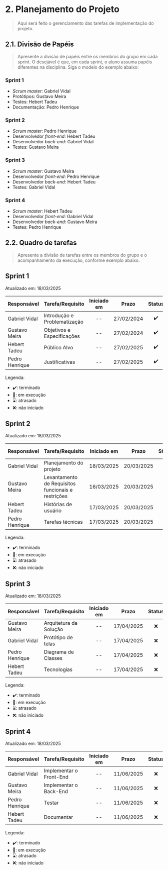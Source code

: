 # 2. Planejamento do Projeto

> Aqui será feito o gerenciamento das tarefas de implementação do projeto.

## 2.1. Divisão de Papéis

> Apresente a divisão de papéis entre os membros do grupo em cada sprint. O desejável é que, em cada sprint, o aluno assuma papéis diferentes na disciplina. Siga o modelo do exemplo abaixo:

### Sprint 1
- _Scrum master_: Gabriel Vidal
- Protótipos: Gustavo Meira
- Testes: Hebert Tadeu
- Documentação: Pedro Henrique

### Sprint 2
- _Scrum master_: Pedro Henrique
- Desenvolvedor _front-end_: Hebert Tadeu
- Desenvolvedor _back-end_: Gabriel Vidal
- Testes: Gustavo Meira

### Sprint 3
- _Scrum master_: Gustavo Meira
- Desenvolvedor _front-end_: Pedro Henrique
- Desenvolvedor _back-end_: Hebert Tadeu
- Testes: Gabriel Vidal

### Sprint 4
- _Scrum master_: Hebert Tadeu
- Desenvolvedor _front-end_: Gabriel Vidal
- Desenvolvedor _back-end_: Gustavo Meira
- Testes: Pedro Henrique

  
## 2.2. Quadro de tarefas

> Apresente a divisão de tarefas entre os membros do grupo e o acompanhamento da execução, conforme exemplo abaixo.

## Sprint 1

Atualizado em: 18/03/2025

| Responsável   | Tarefa/Requisito | Iniciado em    | Prazo      | Status | Terminado em    |
| :----         |    :----         |      :----:    | :----:     | :----: | :----:          |
| Gabriel Vidal| Introdução e Problematização |   --   | 27/02/2024 | ✔️ | 24/02/2005      |
| Gustavo Meira| Objetivos e Especificações    | --  | 27/02/2024 | ✔️ | 24/02/2025        |
| Hebert Tadeu | Público Alvo | -- | 27/02/2025 | ✔️ | 24/02/2025 | 
| Pedro Henrique | Justificativas | -- | 27/02/2025 | ✔️ | 24/02/2025 |

Legenda:
- ✔️: terminado
- 📝: em execução
- ⌛: atrasado
- ❌: não iniciado

  
## Sprint 2

Atualizado em: 18/03/2025

| Responsável   | Tarefa/Requisito | Iniciado em    | Prazo      | Status | Terminado em    |
| :----         |    :----         |      :----:    | :----:     | :----: | :----:          |
| Gabriel Vidal | Planejamento do projeto | 18/03/2025 | 20/03/2025 | ✔️ | 18/03/2025 |
| Gustavo Meira | Levantamento de Requisitos funcionais e restrições  | 16/03/2025 | 20/03/2025 | ✔️ | 18/03/2025 |
| Hebert Tadeu | Histórias de usuário  | 17/03/2025 | 20/03/2025 | 📝  | -- |
| Pedro Henrique | Tarefas técnicas | 17/03/2025 | 20/03/2025 | ✔️ | 19/03/2025 |

Legenda:
- ✔️: terminado
- 📝: em execução
- ⌛: atrasado
- ❌: não iniciado


## Sprint 3

Atualizado em: 18/03/2025

| Responsável   | Tarefa/Requisito | Iniciado em    | Prazo      | Status | Terminado em    |
| :----         |    :----         |      :----:    | :----:     | :----: | :----:          |
| Gustavo Meira | Arquitetura da Solução | -- | 17/04/2025 | ❌ | -- |
| Gabriel Vidal | Protótipo de telas | -- | 17/04/2025 | ❌ | -- |
| Pedro Henrique | Diagrama de Classes | -- | 17/04/2025 | ❌ | -- |
| Hebert Tadeu | Tecnologias | -- | 17/04/2025 | ❌ | -- |


Legenda:
- ✔️: terminado
- 📝: em execução
- ⌛: atrasado
- ❌: não iniciado

## Sprint 4

Atualizado em: 18/03/2025

| Responsável   | Tarefa/Requisito | Iniciado em    | Prazo      | Status | Terminado em    |
| :----         |    :----         |      :----:    | :----:     | :----: | :----:          |
| Gabriel Vidal | Implementar o Front-End | -- | 11/06/2025 | ❌  | -- |
| Gustavo Meira | Implementar o Back-End| -- | 11/06/2025 | ❌ | -- |
| Pedro Henrique | Testar | -- | 11/06/2025 | ❌ | -- |
| Hebert Tadeu | Documentar | -- | 11/06/2025 | ❌ | -- |

Legenda:
- ✔️: terminado
- 📝: em execução
- ⌛: atrasado
- ❌: não iniciado



